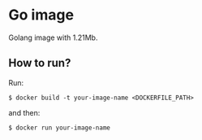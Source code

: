 # Go image


Golang image with 1.21Mb. 

## How to run?
Run:
```
$ docker build -t your-image-name <DOCKERFILE_PATH>
```

and then:

```
$ docker run your-image-name
```